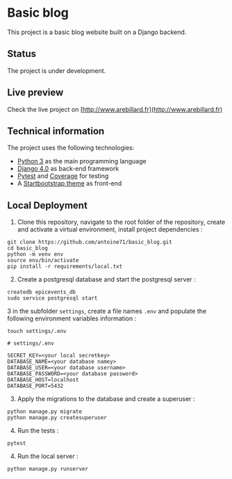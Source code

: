 # Basic blog

This project is a basic blog website built on a Django backend.

## Status

The project is under development.

## Live preview

Check the live project on [http://www.arebillard.fr](http://www.arebillard.fr)

## Technical information

The project uses the following technologies:

* [Python 3](https://www.python.org) as the main programming language
* [Django 4.0](https://www.djangoproject.com/) as back-end framework
* [Pytest](https://pytest.org) and [Coverage](https://pypi.org/project/coverage/) for testing
* A [Startbootstrap theme](https://startbootstrap.com) as front-end

## Local Deployment

1. Clone this repository, navigate to the root folder of the repository, create and activate a virtual environment, install project dependencies :

```
git clone https://github.com/antoine71/basic_blog.git
cd basic_blog
python -m venv env
source env/bin/activate
pip install -r requirements/local.txt
```

2. Create a postgresql database and start the postgresql server :

```shell
createdb epicevents_db
sudo service postgresql start
```

3 in the subfolder `settings`, create a file names `.env` and populate the following environment variables information :

```shell
touch settings/.env
```

```
# settings/.env

SECRET_KEY=<your local secretkey>
DATABASE_NAME=<your database namey>
DATABASE_USER=<your database username>
DATABASE_PASSWORD=<your database password>
DATABASE_HOST=localhost
DATABASE_PORT=5432
```

3. Apply the migrations to the database and create a superuser :

```shell
python manage.py migrate
python manage.py createsuperuser
```

4. Run the tests :
```
pytest
```

4. Run the local server :
```
python manage.py runserver
```
